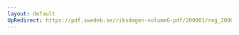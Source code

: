 ```yaml
---
layout: default
UpRedirect: https://pdf.swedeb.se/riksdagen-volumeG-pdf/200001/reg_200001/reg_200001_0396.pdf
---
```

